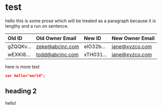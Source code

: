 # test

hello this is some prose which will be treated as a paragraph because it is lengthy and a run on sentence.

| Old ID    | Old Owner Email | New ID    | New Owner Email |
| :-------- | :-------------- | :-------- | :-------------- |
| gZQQKv... | zeke@abcinc.com | eIO32b... | jane@xyzco.com  |
| wEXKI8... | todd@abcinc.com | xTH031... | jane@xyzco.com  |

here is more text

```json
var hello="world";
```

## heading 2

hello!